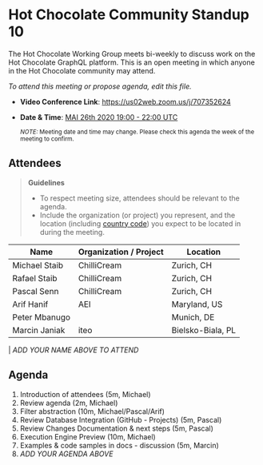 # Hot Chocolate Community Standup 10

The Hot Chocolate Working Group meets bi-weekly to discuss work on the Hot Chocolate GraphQL platform. This is an open meeting in which anyone in the Hot Chocolate community may attend.

_To attend this meeting or propose agenda, edit this file._

- **Video Conference Link**: 
 https://us02web.zoom.us/j/707352624
- **Date & Time**: [MAI 26th 2020 19:00 - 22:00 UTC](https://www.timeanddate.com/worldclock/meetingdetails.html?year=2020&month=5&day=26&hour=19&min=0&sec=0&p1=268&p2=22&p3=224&p4=240)

  <small>_NOTE:_ Meeting date and time may change. Please check this agenda the week of the meeting to confirm.</small>

## Attendees

> **Guidelines**
>
> - To respect meeting size, attendees should be relevant to the agenda.
> - Include the organization (or project) you represent, and the location (including [country code](https://en.wikipedia.org/wiki/List_of_ISO_3166_country_codes#Current_ISO_3166_country_codes)) you expect to be located in during the meeting.

| Name          | Organization / Project | Location   |
| ------------- | ---------------------- | ---------- |
| Michael Staib | ChilliCream            | Zurich, CH |
| Rafael Staib  | ChilliCream            | Zurich, CH |
| Pascal Senn   | ChilliCream            | Zurich, CH |
| Arif Hanif    | AEI                    | Maryland, US |
| Peter Mbanugo |                        | Munich, DE |
| Marcin Janiak | iteo                   | Bielsko-Biala, PL |

| _ADD YOUR NAME ABOVE TO ATTEND_

## Agenda

1. Introduction of attendees (5m, Michael)
1. Review agenda (2m, Michael)
1. Filter abstraction (10m, Michael/Pascal/Arif)
1. Review Database Integration (GitHub - Projects) (5m, Pascal)
1. Review Changes Documentation & next steps (5m, Pascal)
1. Execution Engine Preview (10m, Michael)
1. Examples & code samples in docs - discussion (5m, Marcin)
1. _ADD YOUR AGENDA ABOVE_
